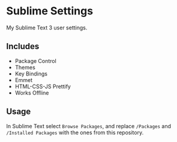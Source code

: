 # Sublime Settings

My Sublime Text 3 user settings.

## Includes

- Package Control
- Themes
- Key Bindings
- Emmet
- HTML-CSS-JS Prettify
- Works Offline

## Usage

In Sublime Text select `Browse Packages`, and replace `/Packages` and `/Installed Packages` with the ones from this repository.